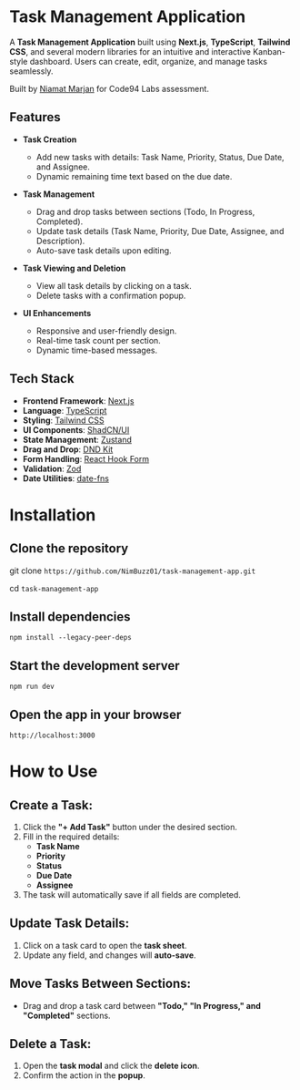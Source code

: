 # Task Management Application

A **Task Management Application** built using **Next.js**, **TypeScript**, **Tailwind CSS**, and several modern libraries for an intuitive and interactive Kanban-style dashboard. Users can create, edit, organize, and manage tasks seamlessly.

Built by [Niamat Marjan](https://github.com/NimBuzz01) for Code94 Labs assessment.

## Features

- **Task Creation**

  - Add new tasks with details: Task Name, Priority, Status, Due Date, and Assignee.
  - Dynamic remaining time text based on the due date.

- **Task Management**

  - Drag and drop tasks between sections (Todo, In Progress, Completed).
  - Update task details (Task Name, Priority, Due Date, Assignee, and Description).
  - Auto-save task details upon editing.

- **Task Viewing and Deletion**

  - View all task details by clicking on a task.
  - Delete tasks with a confirmation popup.

- **UI Enhancements**
  - Responsive and user-friendly design.
  - Real-time task count per section.
  - Dynamic time-based messages.

## Tech Stack

- **Frontend Framework**: [Next.js](https://nextjs.org/)
- **Language**: [TypeScript](https://www.typescriptlang.org/)
- **Styling**: [Tailwind CSS](https://tailwindcss.com/)
- **UI Components**: [ShadCN/UI](https://ui.shadcn.com/)
- **State Management**: [Zustand](https://github.com/pmndrs/zustand)
- **Drag and Drop**: [DND Kit](https://dndkit.com/)
- **Form Handling**: [React Hook Form](https://react-hook-form.com/)
- **Validation**: [Zod](https://zod.dev/)
- **Date Utilities**: [date-fns](https://date-fns.org/)

# Installation

## Clone the repository

git clone `https://github.com/NimBuzz01/task-management-app.git`

cd `task-management-app`

## Install dependencies

`npm install --legacy-peer-deps`

## Start the development server

`npm run dev`

## Open the app in your browser

`http://localhost:3000`

# How to Use

## Create a Task:

1. Click the **"+ Add Task"** button under the desired section.
2. Fill in the required details:
   - **Task Name**
   - **Priority**
   - **Status**
   - **Due Date**
   - **Assignee**
3. The task will automatically save if all fields are completed.

## Update Task Details:

1. Click on a task card to open the **task sheet**.
2. Update any field, and changes will **auto-save**.

## Move Tasks Between Sections:

- Drag and drop a task card between **"Todo," "In Progress," and "Completed"** sections.

## Delete a Task:

1. Open the **task modal** and click the **delete icon**.
2. Confirm the action in the **popup**.
